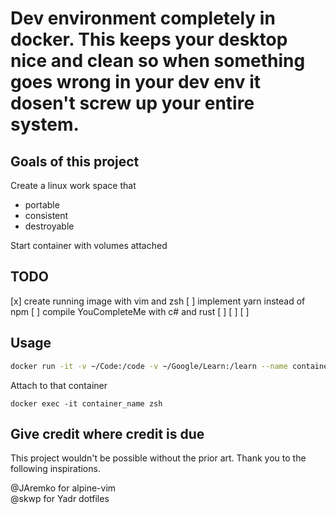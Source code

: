 # Dev environment completely in docker. This keeps your desktop nice and clean so when something goes wrong in your dev env it dosen't screw up your entire system.

## Goals of this project
Create a linux work space that 
* portable
* consistent
* destroyable

Start container with volumes attached

## TODO
[x] create running image with vim and zsh
[ ] implement yarn instead of npm
[ ] compile YouCompleteMe with c# and rust
[ ]
[ ]
[ ]

## Usage
~~~bash
docker run -it -v ~/Code:/code -v ~/Google/Learn:/learn --name container_name ie/java:dev
~~~

Attach to that container

~~~
docker exec -it container_name zsh
~~~

## Give credit where credit is due
This project wouldn't be possible without the prior art.
Thank you to the following inspirations.

@JAremko for alpine-vim  
@skwp for Yadr dotfiles
